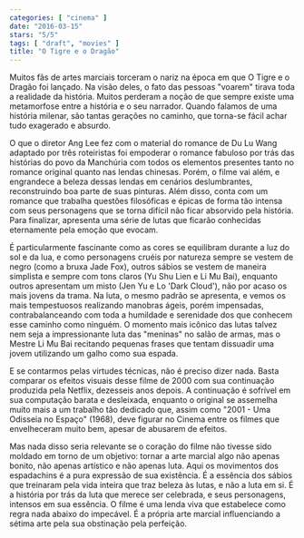 ```yaml
---
categories: [ "cinema" ]
date: "2016-03-15"
stars: "5/5"
tags: [ "draft", "movies" ]
title: "O Tigre e o Dragão"
---
```

Muitos fãs de artes marciais torceram o nariz na época em que O Tigre
e o Dragão foi lançado. Na visão deles, o fato das pessoas "voarem"
tirava toda a realidade da história. Muitos perderam a noção de que
sempre existe uma metamorfose entre a história e o seu narrador. Quando
falamos de uma história milenar, são tantas gerações no caminho,
que torna-se fácil achar tudo exagerado e absurdo.

O que o diretor Ang Lee fez com o material do romance de Du Lu Wang
adaptado por três roteiristas foi empoderar o romance fabuloso por
trás das histórias do povo da Manchúria com todos os elementos
presentes tanto no romance original quanto nas lendas chinesas. Porém,
o filme vai além, e engrandece a beleza dessas lendas em cenários
deslumbrantes, reconstruindo boa parte de suas pinturas. Além disso,
conta com um romance que trabalha questões filosóficas e épicas de
forma tão intensa com seus personagens que se torna difícil não ficar
absorvido pela história. Para finalizar, apresenta uma série de lutas
que ficarão conhecidas eternamente pela emoção que evocam.

É particularmente fascinante como as cores se equilibram durante a
luz do sol e da lua, e como personagens cruéis por natureza sempre se
vestem de negro (como a bruxa Jade Fox), outros sábios se vestem de
maneira simplista e sempre com tons claros (Yu Shu Lien e Li Mu Bai),
enquanto outros apresentam um misto (Jen Yu e Lo 'Dark Cloud'), não por
acaso os mais jovens da trama. Na luta, o mesmo padrão se apresenta, e
vemos os mais tempestuosos realizando manobras ágeis, porém impensadas,
contrabalanceando com toda a humildade e serenidade dos que conhecem
esse caminho como ninguém. O momento mais icônico das lutas talvez
nem seja a impressionante luta das "meninas" no salão de armas, mas
o Mestre Li Mu Bai recitando pequenas frases que tentam dissuadir uma
jovem utilizando um galho como sua espada.

E se contarmos pelas virtudes técnicas, não é preciso dizer nada. Basta
comparar os efeitos visuais desse filme de 2000 com sua continuação
produzida pela Netflix, dezesseis anos depois. A continuação é
sofrível em sua computação barata e desleixada, enquanto o original se
assemelha muito mais a um trabalho tão dedicado que, assim como "2001 -
Uma Odisseia no Espaço" (1968), deve figurar no Cinema entre os filmes
que envelheceram muito bem, apesar de abusarem de efeitos.

Mas nada disso seria relevante se o coração do filme não tivesse sido
moldado em torno de um objetivo: tornar a arte marcial algo não apenas
bonito, não apenas artístico e não apenas luta. Aqui os movimentos
dos espadachins é a pura expressão de sua existência. É a essência
dos sábios que treinaram pela vida inteira que traz beleza às lutas,
e não a luta em si. É a história por trás da luta que merece ser
celebrada, e seus personagens, intensos em sua essência. O filme é
uma lenda viva que estabelece como regra nada abaixo do impecável. É a
própria arte marcial influenciando a sétima arte pela sua obstinação
pela perfeição.
